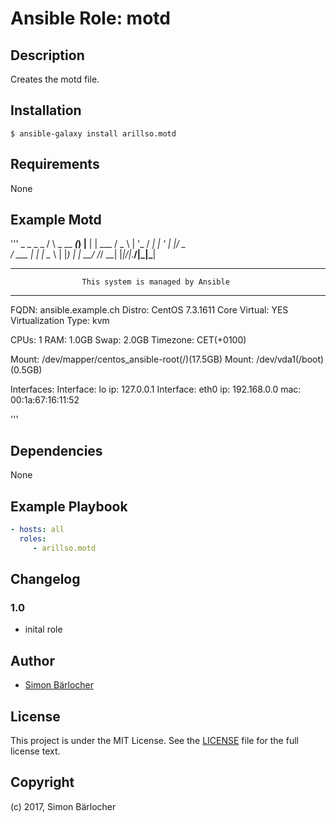 # Ansible Role: motd

## Description

Creates the motd file.

## Installation

```
$ ansible-galaxy install arillso.motd
```

## Requirements

None 

## Example Motd

'''
     _              _ _     _
    / \   _ __  ___(_) |__ | | ___
   / _ \ | '_ \/ __| | '_ \| |/ _ \
  / ___ \| | | \__ \ | |_) | |  __/
 /_/   \_\_| |_|___/_|_.__/|_|\___|

--------------------------------------------------------------------------
                    This system is managed by Ansible
--------------------------------------------------------------------------

 FQDN:                ansible.example.ch
 Distro:              CentOS 7.3.1611 Core
 Virtual:             YES
 Virtualization Type: kvm

 CPUs:                1
 RAM:                 1.0GB
 Swap:                2.0GB
 Timezone:            CET(+0100)


 Mount: /dev/mapper/centos_ansible-root(/)(17.5GB)
 Mount: /dev/vda1(/boot)(0.5GB)

 Interfaces:
  Interface: lo
   ip: 127.0.0.1
  Interface: eth0
   ip: 192.168.0.0
   mac: 00:1a:67:16:11:52

'''

## Dependencies

None

## Example Playbook

```yml
- hosts: all
  roles:
     - arillso.motd
```

## Changelog

### 1.0

* inital role

## Author

* [Simon Bärlocher](https://sbaerlocher.ch)
 
## License

This project is under the MIT License. See the [LICENSE](https://sbaerlo.ch/licence) file for the full license text.

## Copyright

(c) 2017, Simon Bärlocher